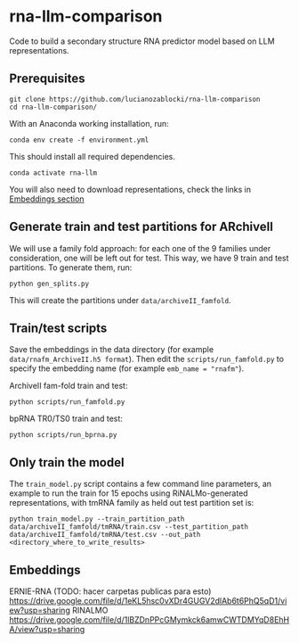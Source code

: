# rna-llm-comparison
Code to build a secondary structure RNA predictor model based on LLM representations.

## Prerequisites

```
git clone https://github.com/lucianozablocki/rna-llm-comparison
cd rna-llm-comparison/
```

With an Anaconda working installation, run:

```
conda env create -f environment.yml
```

This should install all required dependencies.

```
conda activate rna-llm
```

You will also need to download representations, check the links in [Embeddings section](README.md#embeddings)

## Generate train and test partitions for ARchiveII

We will use a family fold approach: for each one of the 9 families under consideration, one will be left out for test. This way, we have 9 train and test partitions. To generate them, run:

```
python gen_splits.py
```

This will create the partitions under `data/archiveII_famfold`.

## Train/test scripts

Save the embeddings in the data directory (for example `data/rnafm_ArchiveII.h5 format`).
Then edit the `scripts/run_famfold.py` to specify the embedding name (for example `emb_name = "rnafm"`).

ArchiveII fam-fold train and test:

```
python scripts/run_famfold.py
```

bpRNA TR0/TS0 train and test:

```
python scripts/run_bprna.py
```

## Only train the model

The `train_model.py` script contains a few command line parameters, an example to run the train for 15 epochs using RiNALMo-generated representations, with tmRNA family as held out test partition set is:

```
python train_model.py --train_partition_path data/archiveII_famfold/tmRNA/train.csv --test_partition_path data/archiveII_famfold/tmRNA/test.csv --out_path <directory_where_to_write_results>
```

## Embeddings
ERNIE-RNA (TODO: hacer carpetas publicas para esto)
https://drive.google.com/file/d/1eKL5hsc0vXDr4GUGV2dlAb6t6PhQ5qD1/view?usp=sharing
RINALMO
https://drive.google.com/file/d/1lBZDnPPcGMymkck6amwCWTDMYqD8EhHA/view?usp=sharing


